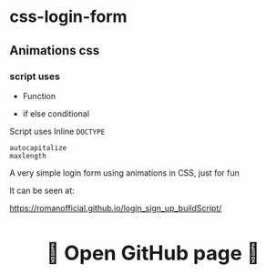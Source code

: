 # css-login-form #

## Animations css  ##

### script uses ###

* Function

* if else conditional 

Script uses Inline `DOCTYPE`

```
autocapitalize
maxlength

```
A very simple login form using animations in CSS, just for fun 


It can be seen at:

https://romanofficial.github.io/login_sign_up_buildScript/


<h3 style="text-align: center; font-size: 35px; border: none">
  <a href="https://github.com/romanofficial/login_sign_up_buildScript" target="_blank" style="text-decoration: none;">
    🔰 Open GitHub page 🔰
  </a>
</h3>
